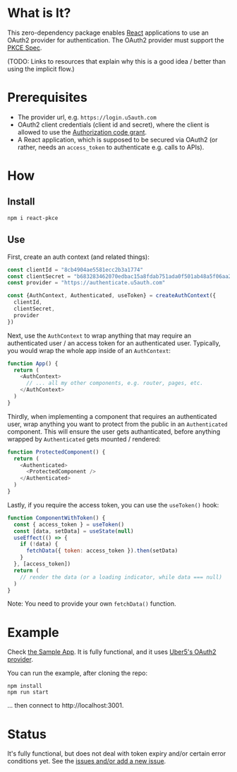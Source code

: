 # What is It?

This zero-dependency package enables [React](https://reactjs.org/) applications
to use an OAuth2 provider for
authentication. The OAuth2 provider must support the
[PKCE Spec](https://tools.ietf.org/html/rfc7636).

(TODO: Links to resources that explain why this is a good idea / better than
using the implicit flow.)

# Prerequisites

* The provider url, e.g. `https://login.u5auth.com`
* OAuth2 client credentials (client id and secret),
  where the client is allowed to use the
  [Authorization code grant](https://tools.ietf.org/html/rfc6749#section-4.1).
* A React application, which is supposed to be secured via OAuth2 (or
  rather, needs an `access_token` to authenticate e.g. calls to APIs).

# How

## Install

```
npm i react-pkce
```

## Use

First, create an auth context (and related things):

```js
const clientId = "8cb4904ae5581ecc2b3a1774"
const clientSecret = "b683283462070edbac15a8fdab751ada0f501ab48a5f06aa20aee3be24eac9cc"
const provider = "https://authenticate.u5auth.com"

const {AuthContext, Authenticated, useToken} = createAuthContext({
  clientId,
  clientSecret,
  provider
})
```

Next, use the `AuthContext` to wrap anything that may require
an authenticated user / an access token for an authenticated user.
Typically, you would wrap the whole app inside of an `AuthContext`:

```js
function App() {
  return (
    <AuthContext>
      // ... all my other components, e.g. router, pages, etc.
    </AuthContext>
  )
}
```

Thirdly, when implementing a component that requires an authenticated user,
wrap anything you want to protect from the public in an `Authenticated`
component. This will ensure the user gets authanticated, before anything
wrapped by `Authenticated` gets mounted / rendered:

```js
function ProtectedComponent() {
  return (
    <Authenticated>
      <ProtectedComponent />
    </Authenticated>
  )
}
```

Lastly, if you require the access token, you can use the `useToken()` hook:

```js
function ComponentWithToken() {
  const { access_token } = useToken()
  const [data, setData] = useState(null)
  useEffect(() => {
    if (!data) {
      fetchData({ token: access_token }).then(setData)
    }
  }, [access_token])
  return (
    // render the data (or a loading indicator, while data === null)
  )
}
```

Note: You need to provide your own `fetchData()` function.

# Example

Check [the Sample App](./src/App.js). It is fully functional, and it uses
[Uber5's OAuth2 provider](https://uber5.com).

You can run the example, after cloning the repo:

```
npm install
npm run start
```

... then connect to http://localhost:3001.


# Status

It's fully functional, but does not deal with token expiry and/or certain error conditions yet. See the
[issues and/or add a new issue](https://github.com/Uber5/react-u5auth/issues).
